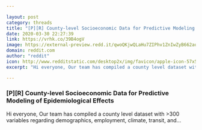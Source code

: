 ```yaml
---

layout: post
category: threads
title: "[P][R] County-level Socioeconomic Data for Predictive Modeling of Epidemiological Effects"
date: 2020-03-30 22:27:39
link: https://vrhk.co/39B4ogV
image: https://external-preview.redd.it/qwoQKjwQLaHu7ZIPhv1ZnIwZyB662auuyBHNcjrEu_8.jpg?width=400&height=209.42408377&auto=webp&crop=400:209.42408377,smart&s=a5251c41b4a609f851b648a5964c00a0623324fd
domain: reddit.com
author: "reddit"
icon: http://www.redditstatic.com/desktop2x/img/favicon/apple-icon-57x57.png
excerpt: "Hi everyone, Our team has compiled a county level dataset with &gt;300 variables regarding demographics, employment, climate, transit, and..."

---
```


### [P][R] County-level Socioeconomic Data for Predictive Modeling of Epidemiological Effects

Hi everyone, Our team has compiled a county level dataset with &gt;300 variables regarding demographics, employment, climate, transit, and...